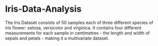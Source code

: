# Iris-Data-Analysis

The Iris Dataset consists of 50 samples each of three different species of iris flower: setosa, versicolor and virginica. It contains four different measurements for each sample in centimetres - the length and width of sepals and petals - making it a multivariate dataset.
